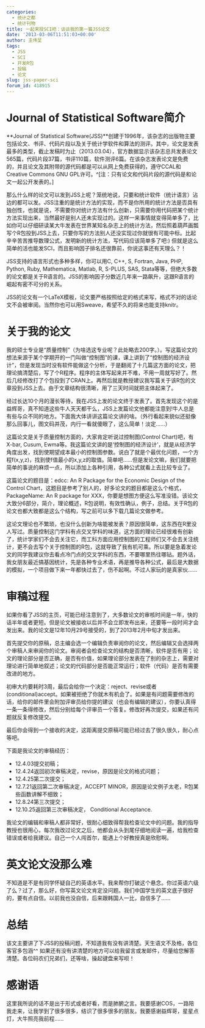 ```yaml
---
categories:
  - 统计之都
  - 统计刊物
title: 一起来投SCI吧：谈谈我的第一篇JSS论文
date: '2013-03-06T11:51:03+00:00'
author: 主伟呈
tags:
  - JSS
  - SCI
  - 开发R包
  - 投稿
  - 论文
slug: jss-paper-sci
forum_id: 418915
---
```


# Journal of Statistical Software简介

**Journal of Statistical Software(JSS)**创建于1996年，该杂志的出版物主要包括论文、书评、代码片段以及关于统计学软件和算法的测评。其中，论文是发表最多的类型，截止发稿时为止（2013.03.04），官方数据显示该杂志总共发表论文565篇，代码片段37篇，书评110篇，软件测评6篇。在该杂志发表论文是免费的，并且论文及其附带的源代码都是可以从网上免费获得的，遵守CCAL和 Creative Commons GNU GPL许可。^[注：只有论文和代码片段的源代码是和论文一起公开发表的。]

那么什么样的论文可以发到JSS上呢？笼统地说，只要和统计软件（统计语言）沾边的都可以发。JSS注重的是统计方法的实现，而不是你所用的统计方法是否具有独创性，也就是说，不需要你对统计方法有什么创新，只需要你用代码把某个统计方法实现出来，当然最好是别人还未实现过的。这样一来事情就变得简单多了，比如你可以仔细研读某大牛发表在世界某知名杂志上的统计方法，然后照着葫芦画瓢写个R包投到JSS上去，只要你写的方法别人还没实现过你就很有可能中标。比起辛辛苦苦推导数理公式，发明新的统计方法，写代码应该简单多了吧:) 但就是这么简单的活也能发SCI，而且影响因子排名还很靠前，你说这事还有天理么？！

JSS支持的语言形式也多种多样，你可以用C, C++, S, Fortran, Java, PHP, Python, Ruby, Mathematica, Matlab, R, S-PLUS, SAS, Stata等等，但绝大多数的论文都是关于R语言的。JSS的影响因子分数近几年来一路飙升，这跟R语言的崛起有密不可分的关系。

JSS的论文有一个LaTeX模板，论文要严格按照给定的格式来写，格式不对的话论文不会被审阅。当然你也可以用Sweave，希望不久的将来也能支持knitr。

# 关于我的论文

我的硕士专业是“质量控制”（为啥选这专业呢？此处略去200字。）。写这篇论文的想法来源于某个学期开的一门叫做“控制图”的课，课上讲到了“控制图的经济设计”，但是发现当时没有软件能做这个分析，于是翻阅了十几篇这方面的论文，把理论搞清楚后，写了个R程序。程序的主体写起来并不难，不用一周就写好了。然后几经修改打了个包投到了CRAN上。再然后就是教授建议我写篇关于该R包的文章投到JSS上去。由于文章结构很清晰，用了三天时间就把主体起来了。

经过长达10个月的漫长等待，我在JSS上发的论文终于发表了。首先发现这个的是益辉哥，真不知道这些牛人天天都干么，JSS上发篇论文他都能注意到!牛人总是有些与众不同的地方。下面我大体讲讲这篇论文讲的啥。（外行看起来貌似还挺像那么回事儿，图文码并茂，内行一看就傻眼了，这么简单！淡定……）

这篇论文是关于质量控制方面的，大家肯定听说过控制图(Control Chart)吧，有X-bar, Cusum, Ewma等。我这篇论文讲的是‘控制图的经济设计’，就是从经济学角度出发，找到使期望成本最小的控制图参数。说白了就是个最优化问题，一个方程f(x,y,z)，找到使f值最小的x,y,z的取值。简单吧……但是发论文嘛，我们就要把简单的事说的麻烦一点，所以添加上各种引用，各种公式就看上去比较专业了。

这篇论文的题目是：edcc: An R Package for the Economic Design of the Control Chart，这题目是参考了别人的，好多论文的题目都是这么个格式，PackageName: An R package for XXX，你要是想图方便这么写准没错。该论文大致分6部分，简介，理论概述，R包说明，有效性确认，例子，总结。关于R包的论文也都大致都是这么个结构，写之前可以多下载几篇论文做参考。

这论文理论也不繁琐，也没什么创新为啥能被发表？原因很简单，这东西在R里没人写过。质量控制这门学科有点交叉学科的味道，这方面的理论已经很难有创新了，统计学家们不会去关注它，而工科方面应用控制图的工程师们又不会去关注统计，更不会去写个关于控制图的R包，这就导致了我有机可乘。所以要是急着发论文的同学我建议你去看点冷门点的交叉学科的东西，不要哪里热往哪钻。题外话，我女朋友最近搞基因统计，先是各种专业术语，再是推导各种公式，最后是大数据的模拟，一个项目做下来一年都快过去了，伤不起啊。不过人家玩的是真家伙……

# 审稿过程

如果你看了JSS的主页，可能已经注意到了，大多数论文的审核时间是一年，快的话半年或者更短。但是论文被接收以后并不会立即发布出来，还要等一段时间才会发出来。我的论文是12年10月29号接受的，到了2013年2月中旬才发出来。

首先提交你的原稿，总主编会选一个编辑负责审阅你的论文，然后编辑又会选择两个审稿人来审阅你的论文。审阅者会检查论文的结构是否清晰，软件是否有用；论文的理论部分是否正确，是否有价值，如果理论部分发表在了别的杂志上，需要对理论进行简单地叙述；论文的代码部分是否能正常运行；软件（代码）是否有需要改进的地方。

初审大约要耗时3周，最后会给你一个决定：reject、revise或者(conditional)accept。如果被拒绝了你就木有机会了。如果是有问题需要修改的话，给你的邮件里会附加评审员给你提的建议（也会有编辑的建议），你要认真得一条一条得修改，然后分别给每个评审员一个答复。修改好再次提交，如果还有问题就反复修改提交。

最后你会得到一个接收的决定，这距离提交原稿可能已经过去了很久很久，耐心点等吧。

下面是我论文的审稿经历：

  * 12.4.03提交初稿；
  * 12.4.24返回初次审稿决定，revise，原因是论文的格式问题；
  * 12.4.25第二次提交；
  * 12.7.21返回第二次审稿决定，ACCEPT MINOR，原因是论文例子太老，R包某些函数讲解不细致；
  * 12.8.24第三次提交；
  * 12.10.25返回第三次审稿决定， Conditional Acceptance.

我论文的编辑和审稿人都非常好，很耐心细致得帮我检查论文中的问题。我的指导教授也很用心，每次我改过论文之后，他都会从头到尾仔细地阅读一遍，给我检查错误或者给我建议。自己一个人闯首尔，能遇上个好教授真是欣慰啊。

# 英文论文没那么难

不知道是不是有同学怀疑自己的英语水平。我来帮你打破这个悬念。你过英语六级了么？过了，那么好，你写英文论文肯定没问题。我们中国学生的英文底子很好的，要有点自信。以前我也没自信，后来跟韩国人一比，自信多了……

# 总结

该文主要讲了下JSS的投稿问题，不知道我有没有讲清楚。天生语文不及格，各位客官多包涵^^ 如果还有没有讲清楚的地方可以给我留言或发邮件，尽量给您解答清楚。各位码农们兄弟们，还等啥，操起键盘来写呗！

# 感谢语

这里我所说的话不是出于形式或者好看，而是肺腑之言。我要感谢COS，一路陪我走来，让我学到了很多很多，结识了很多很多的朋友。我要感谢益辉哥，星星点灯，大牛照亮我前程……

